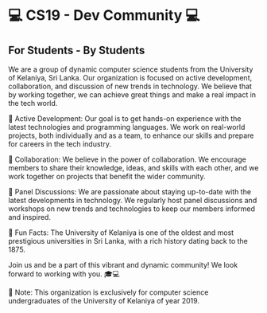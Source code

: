 # 💻 CS19 - Dev Community 💻
## For Students - By Students

We are a group of dynamic computer science students from the University of Kelaniya, Sri Lanka. Our organization is focused on active development, collaboration, and discussion of new trends in technology. We believe that by working together, we can achieve great things and make a real impact in the tech world.

🚀 Active Development: Our goal is to get hands-on experience with the latest technologies and programming languages. We work on real-world projects, both individually and as a team, to enhance our skills and prepare for careers in the tech industry.

🤝 Collaboration: We believe in the power of collaboration. We encourage members to share their knowledge, ideas, and skills with each other, and we work together on projects that benefit the wider community.

💬 Panel Discussions: We are passionate about staying up-to-date with the latest developments in technology. We regularly host panel discussions and workshops on new trends and technologies to keep our members informed and inspired.

🎉 Fun Facts: The University of Kelaniya is one of the oldest and most prestigious universities in Sri Lanka, with a rich history dating back to the 1875.

Join us and be a part of this vibrant and dynamic community! We look forward to working with you. 🎓💻

📌 Note: This organization is exclusively for computer science undergraduates of the University of Kelaniya of year 2019.
<!--

**Here are some ideas to get you started:**

🙋‍♀️ A short introduction - what is your organization all about?
🌈 Contribution guidelines - how can the community get involved?
👩‍💻 Useful resources - where can the community find your docs? Is there anything else the community should know?
🍿 Fun facts - what does your team eat for breakfast?
🧙 Remember, you can do mighty things with the power of [Markdown](https://docs.github.com/github/writing-on-github/getting-started-with-writing-and-formatting-on-github/basic-writing-and-formatting-syntax)
-->
